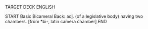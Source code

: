 TARGET DECK
ENGLISH

START
Basic
Bicameral
Back: adj. (of a legislative body) having two chambers. [from *bi-, latin camera chamber]
END
